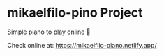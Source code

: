 # mikaelfilo-pino Project

Simple piano to play online 🎹

Check online at: https://mikaelfilo-piano.netlify.app/
